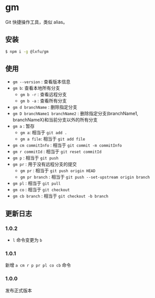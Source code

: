 # gm

Git 快捷操作工具，类似 alias。

## 安装

```sh
$ npm i -g @lxfu/gm
```

## 使用

- `gm --version` : 查看版本信息
- `gm b`: 查看本地所有分支
  - `gm b -r` : 查看远程分支
  - `gm b -a` : 查看所有分支
- `gm d branchName` : 删除指定分支
- `gm D branchName1 branchName2` : 删除指定分支(branchName1, branchNameX)和当前分支以外的所有分支
- `gm a` : 暂存
  - `gm a`: 相当于 `git add .`
  - `gm a file`: 相当于 `git add file`
- `gm cm commitInfo` : 相当于 `git commit -m commitInfo`
- `gm r commitId` : 相当于 `git reset commitId`
- `gm p` : 相当于 `git push`
- `gm pr` : 用于没有远程分支的提交
  - `gm pr` : 相当于 `git push origin HEAD`
  - `gm pr branch` : 相当于 `git push --set-upstream origin branch`
- `gm pl` : 相当于 `git pull`
- `gm co` : 相当于 `git checkout`
- `gm cb branch` : 相当于 `git checkout -b branch`

## 更新日志

### 1.0.2

- `l` 命令变更为 `b` 
### 1.0.1

新增 `a cm r p pr pl co cb` 命令
### 1.0.0

发布正式版本
